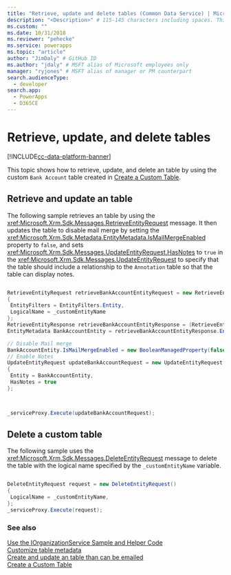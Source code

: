 ```yaml
---
title: "Retrieve, update and delete tables (Common Data Service) | Microsoft Docs" # Intent and product brand in a unique string of 43-59 chars including spaces
description: "<Description>" # 115-145 characters including spaces. This abstract displays in the search result.
ms.custom: ""
ms.date: 10/31/2018
ms.reviewer: "pehecke"
ms.service: powerapps
ms.topic: "article"
author: "JimDaly" # GitHub ID
ms.author: "jdaly" # MSFT alias of Microsoft employees only
manager: "ryjones" # MSFT alias of manager or PM counterpart
search.audienceType: 
  - developer
search.app: 
  - PowerApps
  - D365CE
---
```

# Retrieve, update, and delete tables

[!INCLUDE[cc-data-platform-banner](../../../includes/cc-data-platform-banner.md)]

This topic shows how to retrieve, update, and delete an table by using the custom `Bank Account` table created in [Create a Custom Table](create-custom-entity.md).  
  
<a name="BKMK_RetrieveAndUpdateEntity"></a>  
 
## Retrieve and update an table  

 The following sample retrieves an table by using the <xref:Microsoft.Xrm.Sdk.Messages.RetrieveEntityRequest> message. It then updates the table to disable mail merge by setting the <xref:Microsoft.Xrm.Sdk.Metadata.EntityMetadata.IsMailMergeEnabled> property to `false`, and sets <xref:Microsoft.Xrm.Sdk.Messages.UpdateEntityRequest.HasNotes> to `true` in the <xref:Microsoft.Xrm.Sdk.Messages.UpdateEntityRequest> to specify that the table should include a relationship to the `Annotation` table so that the table can display notes.  
  
```csharp

RetrieveEntityRequest retrieveBankAccountEntityRequest = new RetrieveEntityRequest
{
 EntityFilters = EntityFilters.Entity,
 LogicalName = _customEntityName
};
RetrieveEntityResponse retrieveBankAccountEntityResponse = (RetrieveEntityResponse)_serviceProxy.Execute(retrieveBankAccountEntityRequest);
EntityMetadata BankAccountEntity = retrieveBankAccountEntityResponse.EntityMetadata;

// Disable Mail merge
BankAccountEntity.IsMailMergeEnabled = new BooleanManagedProperty(false);
// Enable Notes
UpdateEntityRequest updateBankAccountRequest = new UpdateEntityRequest
{
 Entity = BankAccountEntity,
 HasNotes = true
};



_serviceProxy.Execute(updateBankAccountRequest);
```
  
<a name="BKMK_DeleteCustomEntity"></a>   

## Delete a custom table  

The following sample uses the <xref:Microsoft.Xrm.Sdk.Messages.DeleteEntityRequest> message to delete the table with the logical name specified by the `_customEntityName` variable.  
  
```csharp

DeleteEntityRequest request = new DeleteEntityRequest()
{
 LogicalName = _customEntityName,
};
_serviceProxy.Execute(request);
```
  
### See also  
 [Use the IOrganizationService Sample and Helper Code](/dynamics365/customer-engagement/developer/use-sample-helper-code)   
 [Customize table metadata](../customize-entity-metadata.md)   
 [Create and update an table than can be emailed](/dynamics365/customer-engagement/developer/create-update-entity-emailed)   
 [Create a Custom Table](create-custom-entity.md)